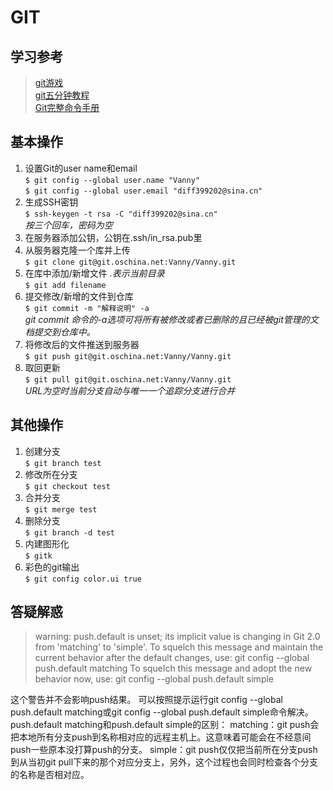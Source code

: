 # GIT

## 学习参考
> [git游戏](https://github.com/Gazler/githug/)  
> [git五分钟教程](http://www.runoob.com/w3cnote/git-five-minutes-tutorial.html)  
> [Git完整命令手册](https://git-scm.com/docs)

## 基本操作
1. 设置Git的user name和email  
    `$ git config --global user.name "Vanny"`   
    `$ git config --global user.email "diff399202@sina.cn"` 
2. 生成SSH密钥  
    `$ ssh-keygen -t rsa -C "diff399202@sina.cn"`  
    *按三个回车，密码为空*
3. 在服务器添加公钥，公钥在.ssh/in_rsa.pub里
4. 从服务器克隆一个库并上传  
    `$ git clone git@git.oschina.net:Vanny/Vanny.git`
5. 在库中添加/新增文件 *.表示当前目录*  
    `$ git add filename`
6. 提交修改/新增的文件到仓库  
    `$ git commit -m "解释说明" -a`  
    *git commit 命令的-a选项可将所有被修改或者已删除的且已经被git管理的文档提交到仓库中。*
7. 将修改后的文件推送到服务器  
    `$ git push git@git.oschina.net:Vanny/Vanny.git`
8. 取回更新  
    `$ git pull git@git.oschina.net:Vanny/Vanny.git`  
    *URL为空时当前分支自动与唯一一个追踪分支进行合并*

## 其他操作
1. 创建分支  
    `$ git branch test`
2. 修改所在分支  
    `$ git checkout test`
3. 合并分支  
    `$ git merge test`  
4. 删除分支  
    `$ git branch -d test`
5. 内建图形化  
    `$ gitk`  
6. 彩色的git输出  
    `$ git config color.ui true`
    
## 答疑解惑
> warning: push.default is unset; its implicit value is changing in Git 2.0 from 'matching' to 'simple'. 
  To squelch this message and maintain the current behavior after the default changes, use:  git config --global push.default matching
  To squelch this message and adopt the new behavior now, use:  git config --global push.default simple  
  
  这个警告并不会影响push结果。
  可以按照提示运行git config --global push.default matching或git config --global push.default simple命令解决。
  push.default matching和push.default simple的区别：
  matching：git push会把本地所有分支push到名称相对应的远程主机上。这意味着可能会在不经意间push一些原本没打算push的分支。
  simple：git push仅仅把当前所在分支push到从当初git pull下来的那个对应分支上，另外，这个过程也会同时检查各个分支的名称是否相对应。